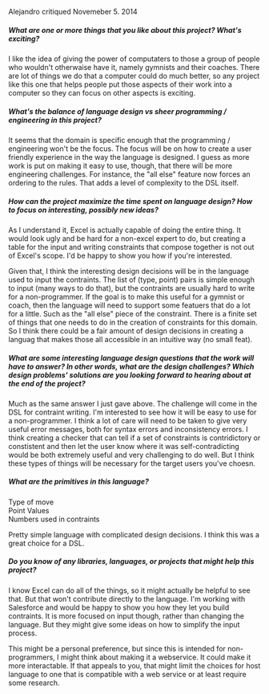 Alejandro critiqued Novemeber 5. 2014

##### What are one or more things that you like about this project? What's exciting?

I like the idea of giving the power of computaters to those a group of people who wouldn't otherwaise have it, namely gymnists and their coaches. There are lot of things we do that a computer could do much better, so any project like this one that helps people put those aspects of their work into a computer so they can focus on other aspects is exciting. 

##### What's the balance of language design vs sheer programming / engineering in this project?

It seems that the domain is specific enough that the programming / engineering won't be the focus. The focus will be on how to create a user friendly experience in the way the language is designed. I guess as more work is put on making it easy to use, though, that there will be more engineering challenges. For instance, the "all else" feature now forces an ordering to the rules. That adds a level of complexity to the DSL itself.

##### How can the project maximize the time spent on language design? How to focus on interesting, possibly new ideas?

As I understand it, Excel is actually capable of doing the entire thing. It would look ugly and be hard for a non-excel expert to do, but creating a table for the input and writing constraints that compose together is not out of Excel's scope. I'd be happy to show you how if you're interested.

Given that, I think the interesting design decisions will be in the language used to input the contraints. The list of (type, point) pairs is simple enough to input (many ways to do that), but the contraints are usually hard to write for a non-programmer. If the goal is to make this useful for a gymnist or coach, then the language will need to support some featuers that do a lot for a little. Such as the "all else" piece of the constraint. There is a finite set of things that one needs to do in the creation of constraints for this domain. So I think there could be a fair amount of design decisions in creating a languag that makes those all accessible in an intuitive way (no small feat). 

##### What are some interesting language design questions that the work will have to answer? In other words, what are the design challenges? Which design problems' solutions are you looking forward to hearing about at the end of the project?


Much as the same answer I just gave above. The challenge will come in the DSL for contraint writing. I'm interested to see how it will be easy to use for a non-programmer. I think a lot of care will need to be taken to give very useful error messages, both for syntax errors and inconsistency errors. I think creating a checker that can tell if a set of constraints is contridictory or constistent and then let the user know where it was self-contradicting would be both extremely useful and very challenging to do well. But I think these types of things will be necessary for the target users you've choesn.

##### What are the primitives in this language?

Type of move  
Point Values  
Numbers used in contraints

Pretty simple language with complicated design decisions. I think this was a great choice for a DSL.

##### Do you know of any libraries, languages, or projects that might help this project?

I know Excel can do all of the things, so it might actually be helpful to see that. But that won't contribute directly to the language. I'm working with Salesforce and would be happy to show you how they let you build contraints. It is more focused on input though, rather than changing the language. But they might give some ideas on how to simplify the input process.

This might be a personal preference, but since this is intended for non-programmers, I might think about making it a webservice. It could make it more interactable. If that appeals to you, that might limit the choices for host language to one that is compatible with a web service or at least require some research.


